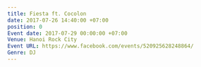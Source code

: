 ```yaml
---
title: Fiesta ft. Cocolon
date: 2017-07-26 14:40:00 +07:00
position: 0
Event date: 2017-07-29 00:00:00 +07:00
Venue: Hanoi Rock City
Event URL: https://www.facebook.com/events/520925628248864/
Genre: DJ
---
```


